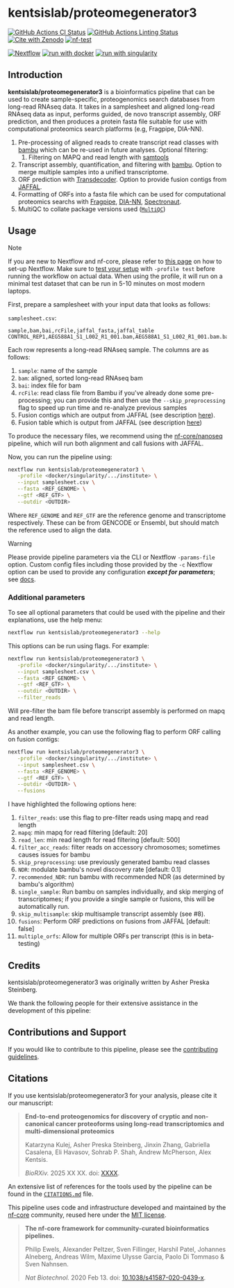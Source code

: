 # kentsislab/proteomegenerator3

[![GitHub Actions CI Status](https://github.com/shahcompbio/proteomegenerator3/actions/workflows/ci.yml/badge.svg)](https://github.com/shahcompbio/proteomegenerator3/actions/workflows/ci.yml)
[![GitHub Actions Linting Status](https://github.com/shahcompbio/proteomegenerator3/actions/workflows/linting.yml/badge.svg)](https://github.com/shahcompbio/proteomegenerator3/actions/workflows/linting.yml)[![Cite with Zenodo](http://img.shields.io/badge/DOI-10.5281/zenodo.XXXXXXX-1073c8?labelColor=000000)](https://doi.org/10.5281/zenodo.XXXXXXX)
[![nf-test](https://img.shields.io/badge/unit_tests-nf--test-337ab7.svg)](https://www.nf-test.com)

[![Nextflow](https://img.shields.io/badge/nextflow%20DSL2-%E2%89%A524.04.2-23aa62.svg)](https://www.nextflow.io/)
[![run with docker](https://img.shields.io/badge/run%20with-docker-0db7ed?labelColor=000000&logo=docker)](https://www.docker.com/)
[![run with singularity](https://img.shields.io/badge/run%20with-singularity-1d355c.svg?labelColor=000000)](https://sylabs.io/docs/)

## Introduction

**kentsislab/proteomegenerator3** is a bioinformatics pipeline that can be used to create sample-specific, proteogenomics search databases from long-read RNAseq data. It takes in a samplesheet and aligned long-read RNAseq data as input, performs guided, de novo transcript assembly, ORF prediction, and then produces a protein fasta file suitable for use with computational proteomics search platforms (e.g, Fragpipe, DIA-NN).

<!-- TODO nf-core:
   Complete this sentence with a 2-3 sentence summary of what types of data the pipeline ingests, a brief overview of the
   major pipeline sections and the types of output it produces. You're giving an overview to someone new
   to nf-core here, in 15-20 seconds. For an example, see https://github.com/nf-core/rnaseq/blob/master/README.md#introduction
-->

<!-- TODO nf-core: Include a figure that guides the user through the major workflow steps. Many nf-core
     workflows use the "tube map" design for that. See https://nf-co.re/docs/contributing/design_guidelines#examples for examples.   -->
<!-- TODO nf-core: Fill in short bullet-pointed list of the default steps in the pipeline -->

1. Pre-processing of aligned reads to create transcript read classes with [bambu](https://github.com/GoekeLab/bambu) which can be re-used in future analyses. Optional filtering:
   1. Filtering on MAPQ and read length with [samtools](https://www.htslib.org/)
2. Transcript assembly, quantification, and filtering with [bambu](https://github.com/GoekeLab/bambu). Option to merge multiple samples into a unified transcriptome.
3. ORF prediction with [Transdecoder](https://github.com/TransDecoder/TransDecoder). Option to provide fusion contigs from [JAFFAL](https://github.com/Oshlack/JAFFA).
4. Formatting of ORFs into a fasta file which can be used for computational proteomics searchs with [Fragpipe](https://fragpipe.nesvilab.org/), [DIA-NN](https://github.com/vdemichev/DiaNN), [Spectronaut](https://biognosys.com/software/spectronaut/).
5. MultiQC to collate package versions used ([`MultiQC`](http://multiqc.info/))

## Usage

> [!NOTE]
> If you are new to Nextflow and nf-core, please refer to [this page](https://nf-co.re/docs/usage/installation) on how to set-up Nextflow. Make sure to [test your setup](https://nf-co.re/docs/usage/introduction#how-to-run-a-pipeline) with `-profile test` before running the workflow on actual data. When using the profile, it will run on a minimal test dataset that can be run in 5-10 minutes on most modern laptops.

First, prepare a samplesheet with your input data that looks as follows:

`samplesheet.csv`:

```csv
sample,bam,bai,rcFile,jaffal_fasta,jaffal_table
CONTROL_REP1,AEG588A1_S1_L002_R1_001.bam,AEG588A1_S1_L002_R1_001.bam.bai,,jaffal_results.fasta,jaffal_results.csv
```

Each row represents a long-read RNAseq sample. The columns are as follows:

1. `sample`: name of the sample
2. `bam`: aligned, sorted long-read RNAseq bam
3. `bai`: index file for bam
4. `rcFile`: read class file from Bambu if you've already done some pre-processing; you can provide this and then use the `--skip_preprocessing` flag to speed up run time and re-analyze previous samples
5. Fusion contigs which are output from JAFFAL (see description [here](https://github.com/Oshlack/JAFFA/wiki/OutputDescription#jaffa_resultsfasta-file)).
6. Fusion table which is output from JAFFAL (see description [here](https://github.com/Oshlack/JAFFA/wiki/OutputDescription#jaffa_resultscsv))

To produce the necessary files, we recommend using the [nf-core/nanoseq](https://nf-co.re/nanoseq/3.1.0/) pipeline, which will run both alignment and call fusions with JAFFAL.

Now, you can run the pipeline using:

<!-- TODO nf-core: update the following command to include all required parameters for a minimal example -->

```bash
nextflow run kentsislab/proteomegenerator3 \
   -profile <docker/singularity/.../institute> \
   --input samplesheet.csv \
   --fasta <REF_GENOME> \
   --gtf <REF_GTF> \
   --outdir <OUTDIR>
```

Where `REF_GENOME` and `REF_GTF` are the reference genome and transcriptome respectively. These can be from GENCODE or Ensembl, but should match the reference used to align the data.

> [!WARNING]
> Please provide pipeline parameters via the CLI or Nextflow `-params-file` option. Custom config files including those provided by the `-c` Nextflow option can be used to provide any configuration _**except for parameters**_; see [docs](https://nf-co.re/docs/usage/getting_started/configuration#custom-configuration-files).

### Additional parameters

To see all optional parameters that could be used with the pipeline and their explanations, use the help menu:

```bash
nextflow run kentsislab/proteomegenerator3 --help
```

This options can be run using flags. For example:

```bash
nextflow run kentsislab/proteomegenerator3 \
   -profile <docker/singularity/.../institute> \
   --input samplesheet.csv \
   --fasta <REF_GENOME> \
   --gtf <REF_GTF> \
   --outdir <OUTDIR> \
   --filter_reads
```

Will pre-filter the bam file before transcript assembly is performed on mapq and read length.

As another example, you can use the following flag to perform ORF calling on fusion contigs:

```bash
nextflow run kentsislab/proteomegenerator3 \
   -profile <docker/singularity/.../institute> \
   --input samplesheet.csv \
   --fasta <REF_GENOME> \
   --gtf <REF_GTF> \
   --outdir <OUTDIR> \
   --fusions
```

I have highlighted the following options here:

1. `filter_reads`: use this flag to pre-filter reads using mapq and read length
2. `mapq`: min mapq for read filtering [default: 20]
3. `read_len`: min read length for read filtering [default: 500]
4. `filter_acc_reads`: filter reads on accessory chromosomes; sometimes causes issues for bambu
5. `skip_preprocessing`: use previously generated bambu read classes
6. `NDR`: modulate bambu's novel discovery rate [default: 0.1]
7. `recommended_NDR`: run bambu with recommended NDR (as determined by bambu's algorithm)
8. `single_sample`: Run bambu on samples individually, and skip merging of transcriptomes; if you provide a single sample or fusions, this will be automatically run.
9. `skip_multisample`: skip multisample transcript assembly (see #8).
10. `fusions`: Perform ORF predictions on fusions from JAFFAL [default: false]
11. `multiple_orfs`: Allow for multiple ORFs per transcript (this is in beta-testing)

## Credits

kentsislab/proteomegenerator3 was originally written by Asher Preska Steinberg.

We thank the following people for their extensive assistance in the development of this pipeline:

<!-- TODO nf-core: If applicable, make list of people who have also contributed -->

## Contributions and Support

If you would like to contribute to this pipeline, please see the [contributing guidelines](.github/CONTRIBUTING.md).

## Citations

<!-- TODO nf-core: Add citation for pipeline after first release. Uncomment lines below and update Zenodo doi and badge at the top of this file. -->
<!-- If you use kentsislab/proteomegenerator3 for your analysis, please cite it using the following doi: [10.5281/zenodo.XXXXXX](https://doi.org/10.5281/zenodo.XXXXXX) -->

<!-- TODO nf-core: Add bibliography of tools and data used in your pipeline -->

If you use kentsislab/proteomegenerator3 for your analysis, please cite it our manuscript:

> **End-to-end proteogenomics for discovery of cryptic and non-canonical cancer proteoforms using long-read transcriptomics and multi-dimensional proteomics**
>
> Katarzyna Kulej, Asher Preska Steinberg, Jinxin Zhang, Gabriella Casalena, Eli Havasov, Sohrab P. Shah, Andrew McPherson, Alex Kentsis.
>
> _BioRXiv._ 2025 XX XX. doi: [XXXX](XXXX).

An extensive list of references for the tools used by the pipeline can be found in the [`CITATIONS.md`](CITATIONS.md) file.

This pipeline uses code and infrastructure developed and maintained by the [nf-core](https://nf-co.re) community, reused here under the [MIT license](https://github.com/nf-core/tools/blob/main/LICENSE).

> **The nf-core framework for community-curated bioinformatics pipelines.**
>
> Philip Ewels, Alexander Peltzer, Sven Fillinger, Harshil Patel, Johannes Alneberg, Andreas Wilm, Maxime Ulysse Garcia, Paolo Di Tommaso & Sven Nahnsen.
>
> _Nat Biotechnol._ 2020 Feb 13. doi: [10.1038/s41587-020-0439-x](https://dx.doi.org/10.1038/s41587-020-0439-x).
